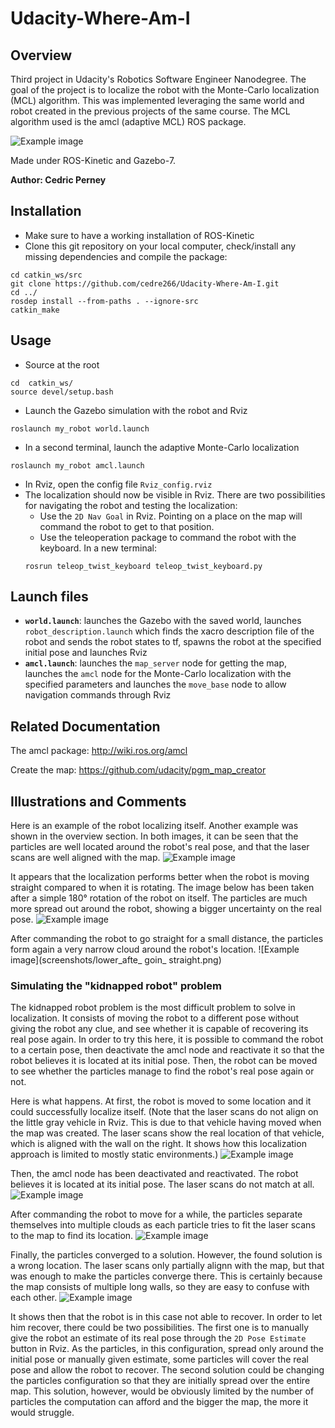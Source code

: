 # Udacity-Where-Am-I

## Overview
Third project in Udacity's Robotics Software Engineer Nanodegree. The goal of the project is to localize the robot with the Monte-Carlo localization (MCL) algorithm.
This was implemented leveraging the same world and robot created in the previous projects of the same course. The MCL algorithm used is the amcl (adaptive MCL) ROS package.

![Example image](screenshots/1.png)

Made under ROS-Kinetic and Gazebo-7.

**Author: Cedric Perney**

## Installation
- Make sure to have a working installation of ROS-Kinetic
- Clone this git repository on your local computer, check/install any missing dependencies and compile the package:
```
cd catkin_ws/src
git clone https://github.com/cedre266/Udacity-Where-Am-I.git
cd ../
rosdep install --from-paths . --ignore-src
catkin_make
```

## Usage
- Source at the root
```
cd  catkin_ws/
source devel/setup.bash
```
- Launch the Gazebo simulation with the robot and Rviz
```
roslaunch my_robot world.launch
```
- In a second terminal, launch the adaptive Monte-Carlo localization
```
roslaunch my_robot amcl.launch
```
- In Rviz, open the config file `Rviz_config.rviz`
- The localization should now be visible in Rviz. There are two possibilities for navigating the robot and testing the localization:
    - Use the `2D Nav Goal` in Rviz. Pointing on a place on the map will command the robot to get to that position.
    - Use the teleoperation package to command the robot with the keyboard. In a new terminal:
    ```
    rosrun teleop_twist_keyboard teleop_twist_keyboard.py 
    ```

## Launch files
- **`world.launch`**: launches the Gazebo with the saved world, launches `robot_description.launch` which finds the xacro description file of the robot and sends the robot states to tf, spawns the robot at the specified initial pose and launches Rviz
- **`amcl.launch`**: launches the `map_server` node for getting the map, launches the `amcl` node for the Monte-Carlo localization with the specified parameters and launches the `move_base` node to allow navigation commands through Rviz

## Related Documentation
The amcl package: http://wiki.ros.org/amcl

Create the map: https://github.com/udacity/pgm_map_creator

## Illustrations and Comments
Here is an example of the robot localizing itself. Another example was shown in the overview section. In both images, it can be seen that the particles are well located around the robot's real pose, and that the laser scans are well aligned with the map.
![Example image](screenshots/2.png)

It appears that the localization performs better when the robot is moving straight compared to when it is rotating. The image below has been taken after a simple 180° rotation of the robot on itself. The particles are much more spread out around the robot, showing a bigger uncertainty on the real pose.
![Example image](screenshots/higher_uncertainty_after_rotation.png)

After commanding the robot to go straight for a small distance, the particles form again a very narrow cloud around the robot's location.
![Example image](screenshots/lower_afte_ goin_ straight.png)

### Simulating the "kidnapped robot" problem
The kidnapped robot problem is the most difficult problem to solve in localization. It consists of moving the robot to a different pose without giving the robot any clue, and see whether it is capable of recovering its real pose again. In order to try this here, it is possible to command the robot to a certain pose, then deactivate the amcl node and reactivate it so that the robot believes it is located at its initial pose. Then, the robot can be moved to see whether the particles manage to find the robot's real pose again or not.

Here is what happens. At first, the robot is moved to some location and it could successfully localize itself. (Note that the laser scans do not align on the little gray vehicle in Rviz. This is due to that vehicle having moved when the map was created. The laser scans show the real location of that vehicle, which is aligned with the wall on the right. It shows how this localization approach is limited to mostly static environments.)
![Example image](screenshots/3.png)

Then, the amcl node has been deactivated and reactivated. The robot believes it is located at its initial pose. The laser scans do not match at all.
![Example image](screenshots/kidnapped_robot_problem.png)

After commanding the robot to move for a while, the particles separate themselves into multiple clouds as each particle tries to fit the laser scans to the map to find its location.
![Example image](screenshots/kidnapped_robot_problem_2.png)

Finally, the particles converged to a solution. However, the found solution is a wrong location. The laser scans only partially alignn with the map, but that was enough to make the particles converge there. This is certainly because the map consists of multiple long walls, so they are easy to confuse with each other.
![Example image](screenshots/kidnapped_robot_problem_3.png)

It shows then that the robot is in this case not able to recover. In order to let him recover, there could be two possibilities. The first one is to manually give the robot an estimate of its real pose through the `2D Pose Estimate` button in Rviz. As the particles, in this configuration, spread only around the initial pose or manually given estimate, some particles will cover the real pose and allow the robot to recover. The second solution could be changing the particles configuration so that they are initially spread over the entire map. This solution, however, would be obviously limited by the number of particles the computation can afford and the bigger the map, the more it would struggle.
